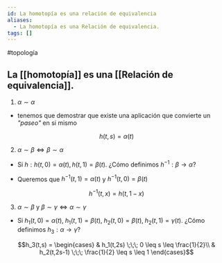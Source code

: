 ```yaml
---
id: La homotopía es una relación de equivalencia
aliases:
  - La homotopía es una Relación de equivalencia.
tags: []
---
```


#topología 

## La [[homotopía]] es una [[Relación de equivalencia]].

1. $\alpha \sim \alpha$

- tenemos que demostrar que existe una aplicación que convierte un *"paseo"* en si mismo

$$h(t,s) = \alpha(t)$$

2. $\alpha \sim \beta \Longleftrightarrow \beta \sim \alpha$

- Si $h:h(t,0)=\alpha(t), h(t,1) = \beta(t)$. ¿Cómo definimos $h^{-1}:\beta \rightarrow \alpha$?

- Queremos que $h^{-1}(t,1) = \alpha(t)$ y $h^{-1}(t,0) = \beta(t)$

$$h^{-1}(t,x) = h(t,1-x)$$

3. $\alpha \sim \beta$ y $\beta \sim \gamma \Longleftrightarrow \alpha \sim \gamma$

- Si $h_1(t,0) = \alpha(t), \; h_1(t,1) = \beta(t), \; h_2(t,0) = \beta(t), \; h_2(t,1) = \gamma(t)$. ¿Cómo definimos $h_3:\alpha \rightarrow \gamma$?

$$h_3(t,s) = \begin{cases}
	& h_1(t,2s) \;\;\; 0 \leq s \leq \frac{1}{2}\\
	& h_2(t,2s-1) \;\;\; \frac{1}{2} \leq s \leq 1
\end{cases}$$
